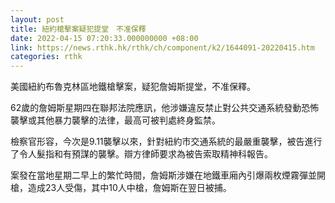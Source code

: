 ```yaml
---
layout: post
title: 紐約槍擊案疑犯提堂　不准保釋
date: 2022-04-15 07:20:33.000000000 +08:00
link: https://news.rthk.hk/rthk/ch/component/k2/1644091-20220415.htm
categories: rthk
---
```


美國紐約布魯克林區地鐵槍擊案，疑犯詹姆斯提堂，不准保釋。

62歲的詹姆斯星期四在聯邦法院應訊，他涉嫌違反禁止對公共交通系統發動恐怖襲擊或其他暴力襲擊的法律，最高可被判處終身監禁。

檢察官形容，今次是9.11襲擊以來，針對紐約市交通系統的最嚴重襲擊，被告進行了令人髮指和有預謀的襲擊。辯方律師要求為被告索取精神科報告。

案發在當地星期二早上的繁忙時間，詹姆斯涉嫌在地鐵車廂內引爆兩枚煙霧彈並開槍，造成23人受傷，其中10人中槍，詹姆斯在翌日被捕。
